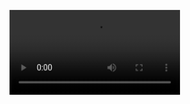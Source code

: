 
<p align="start">
  <video src='https://github.com/pcox3/UI-Animation-Project#:~:text=last%20week-,video.mp4,-Add%20files%20via'/>
  <img src="https://github.com/pcox3/UI-Animation-Project#:~:text=last%20week-,video.mp4,-Add%20files%20via" alt="Image 1" width="200"/>
  <img src="https://github.com/pcox3/UI-Animation-Project/blob/main/img1.png?raw=true" alt="Image 1" width="200"/>
  <img src="https://github.com/pcox3/UI-Animation-Project/blob/main/img2.png?raw=true" alt="Image 2" width="200"/>
  <img src="https://github.com/pcox3/UI-Animation-Project/blob/main/img3.png?raw=true" alt="Image 3" width="200"/>
</p>
